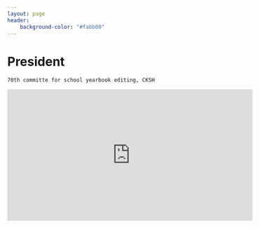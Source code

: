 ```yaml
---
layout: page
header:
    background-color: "#fabb00"
---
```


# President
`70th committe for school yearbook editing, CKSH`

<div class="flex-video">
        <iframe width="560" height="300" src="https://www.youtube.com/embed/O6x_nk9Q0rw" frameborder="0" allow="accelerometer; autoplay; encrypted-media; gyroscope; picture-in-picture" allowfullscreen></iframe>
</div>